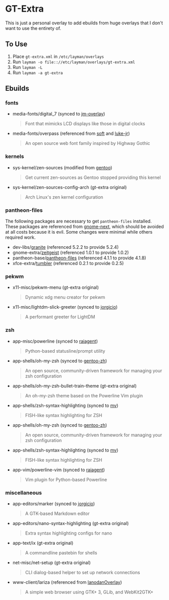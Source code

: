 GT-Extra
========

This is just a personal overlay to add ebuilds from huge overlays that I don't want to use the entirety of.

To Use
------

1. Place `gt-extra.xml` in `/etc/layman/overlays`
2. Run `layman -o file:://etc/layman/overlays/gt-extra.xml`
3. Run `layman -L`
4. Run `layman -a gt-extra`

Ebuilds
-------

### fonts

- media-fonts/digital_7 (synced to [jm-overlay])
  > Font that mimicks LCD displays like those in digital clocks
- media-fonts/overpass (referenced from [soft] and [luke-jr])
  > An open source web font family inspired by Highway Gothic

[jm-overlay]: https://github.com/Jannis234/jm-overlay
[soft]: https://bitbucket.org/Soft/overlay
[luke-jr]: https://scm.dashjr.org/scmroot/git/portage-overlays/luke-jr

### kernels

- sys-kernel/zen-sources (modified from [gentoo])
  > Get current zen-sources as Gentoo stopped providing this kernel
- sys-kernel/zen-sources-config-arch (gt-extra original)
  > Arch Linux's zen kernel configuration

[gentoo]: https://cgit.gentoo.org/repo/gentoo.git/

### pantheon-files

The following packages are necessary to get `pantheon-files` installed.
These packages are referenced from [gnome-next], which should be avoided
at all costs because it is evil.  Some changes were minimal while others
required work.

- dev-libs/[granite] (referenced 5.2.2 to provide 5.2.4)
- gnome-extra/[zeitgeist] (referenced 1.0.1 to provide 1.0.2)
- pantheon-base/[pantheon-files] (referenced 4.1.1 to provide 4.1.8)
- xfce-extra/[tumbler] (referenced 0.2.1 to provide 0.2.5)

[granite]: https://github.com/elementary/granite/releases
[zeitgeist]: https://launchpad.net/zeitgeist/+milestones
[pantheon-files]: https://github.com/elementary/files/releases
[tumbler]: https://archive.xfce.org/src/xfce/tumbler
[gnome-next]: https://github.com/Heather/gentoo-gnome

### pekwm

- x11-misc/pekwm-menu (gt-extra original)
  > Dynamic xdg menu creator for pekwm
- x11-misc/lightdm-slick-greeter (synced to [jorgicio])
  > A performant greeter for LightDM

[jorgicio]: https://github.com/jorgicio/jorgicio-gentoo-overlay

### zsh

- app-misc/powerline (synced to [raiagent](https://github.com/leycec/raiagent))
  > Python-based statusline/prompt utility
- app-shells/oh-my-zsh (synced to [gentoo-zh](https://github.com/microcai/gentoo-zh))
  > An open source, community-driven framework for managing your zsh configuration
- app-shells/oh-my-zsh-bullet-train-theme (gt-extra original)
  > An oh-my-zsh theme based on the Powerline Vim plugin
- app-shells/zsh-syntax-highlighting (synced to [mv](https://cgit.gentoo.org/user/mv.git))
  > FISH-like syntax highlighting for ZSH
- app-shells/oh-my-zsh (synced to [gentoo-zh](https://github.com/microcai/gentoo-zh))
  > An open source, community-driven framework for managing your zsh configuration
- app-shells/zsh-syntax-highlighting (synced to [mv](https://cgit.gentoo.org/user/mv.git))
  > FISH-like syntax highlighting for ZSH
- app-vim/powerline-vim (synced to [raiagent](https://github.com/leycec/raiagent))
  > Vim plugin for Python-based Powerline

### miscellaneous

- app-editors/marker (synced to [jorgicio](https://github.com/jorgicio/jorgicio-gentoo-overlay))
  > A GTK-based Markdown editor
- app-editors/nano-syntax-highlighting (gt-extra original)
  > Extra syntax highlighting configs for nano
- app-text/ix (gt-extra original)
  > A commandline pastebin for shells
- net-misc/net-setup (gt-extra original)
  > CLI dialog-based helper to set up network connections
- www-client/lariza (referenced from [lanodanOverlay](https://hacktivis.me/git/overlay))
  > A simple web browser using GTK+ 3, GLib, and WebKit2GTK+
